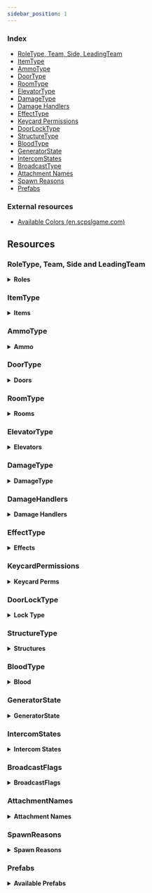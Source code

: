 ```yaml
---
sidebar_position: 1
---
```


### Index

- [RoleType, Team, Side, LeadingTeam](#roletype-team-side-and-leadingteam)
- [ItemType](#itemtype)
- [AmmoType](#ammotype)
- [DoorType](#doortype)
- [RoomType](#roomtype)
- [ElevatorType](#elevatortype)
- [DamageType](#damagetype)
- [Damage Handlers](#damagehandlers)
- [EffectType](#effecttype)
- [Keycard Permissions](#keycardpermissions)
- [DoorLockType](#doorlocktype)
- [StructureType](#structuretype)
- [BloodType](#bloodtype)
- [GeneratorState](#generatorstate)
- [IntercomStates](#intercomstates)
- [BroadcastType](#broadcasttype)
- [Attachment Names](#attachmentnames)
- [Spawn Reasons](#spawnreasons)
- [Prefabs](#prefabs)

### External resources

- [Available Colors (en.scpslgame.com)](https://en.scpslgame.com/index.php/Docs:Permissions#Colors)

## Resources

### RoleType, Team, Side and LeadingTeam

<details><summary> <b>Roles</b></summary>

```md title="Latest Updated: 13.2.0.2"
| Id  | RoleTypeId     | Team             | Side             | LeadingTeam     |
|-----|----------------|------------------|------------------|-----------------|
| -1  | None           | Dead             | None             | Draw            |
| 0   | Scp173         | SCPs             | Scp              | Anomalies       |
| 1   | ClassD         | ClassD           | ChaosInsurgency  | ChaosInsurgency |
| 2   | Spectator      | Dead             | None             | Draw            |
| 3   | Scp106         | SCPs             | Scp              | Anomalies       |
| 4   | NtfSpecialist  | FoundationForces | Mtf              | FacilityForces  |
| 5   | Scp049         | SCPs             | Scp              | Anomalies       |
| 6   | Scientist      | Scientists       | Mtf              | FacilityForces  |
| 7   | Scp079         | SCPs             | Scp              | Anomalies       |
| 8   | ChaosConscript | ChaosInsurgency  | ChaosInsurgency  | ChaosInsurgency |
| 9   | Scp096         | SCPs             | Scp              | Anomalies       |
| 10  | Scp0492        | SCPs             | Scp              | Anomalies       |
| 11  | NtfSergeant    | FoundationForces | Mtf              | FacilityForces  |
| 12  | NtfCaptain     | FoundationForces | Mtf              | FacilityForces  |
| 13  | NtfPrivate     | FoundationForces | Mtf              | FacilityForces  |
| 14  | Tutorial       | OtherAlive       | Tutorial         | Draw            |
| 15  | FacilityGuard  | FoundationForces | Mtf              | FacilityForces  |
| 16  | Scp939         | SCPs             | Scp              | Anomalies       |
| 17  | CustomRole     | Dead             | None             | Draw            |
| 18  | ChaosRifleman  | ChaosInsurgency  | ChaosInsurgency  | ChaosInsurgency |
| 19  | ChaosMarauder  | ChaosInsurgency  | ChaosInsurgency  | ChaosInsurgency |
| 20  | ChaosRepressor | ChaosInsurgency  | ChaosInsurgency  | ChaosInsurgency |
| 21  | Overwatch      | Dead             | None             | Draw            |
| 22  | Filmmaker      | Dead             | None             | Draw            |
| 23  | Scp3114        | Dead             | None             | Draw            |
```

</details>

### ItemType

<details><summary> <b>Items</b></summary>

```md  title="Latest Updated: 13.2.0.2"
[-1] None 
[0] KeycardJanitor 
[1] KeycardScientist 
[2] KeycardResearchCoordinator 
[3] KeycardZoneManager 
[4] KeycardGuard 
[5] KeycardMTFPrivate 
[6] KeycardContainmentEngineer 
[7] KeycardMTFOperative 
[8] KeycardMTFCaptain 
[9] KeycardFacilityManager 
[10] KeycardChaosInsurgency 
[11] KeycardO5 
[12] Radio 
[13] GunCOM15 
[14] Medkit 
[15] Flashlight 
[16] MicroHID 
[17] SCP500 
[18] SCP207 
[19] Ammo12gauge 
[20] GunE11SR 
[21] GunCrossvec 
[22] Ammo556x45 
[23] GunFSP9 
[24] GunLogicer 
[25] GrenadeHE 
[26] GrenadeFlash 
[27] Ammo44cal 
[28] Ammo762x39 
[29] Ammo9x19 
[30] GunCOM18 
[31] SCP018 
[32] SCP268 
[33] Adrenaline 
[34] Painkillers 
[35] Coin 
[36] ArmorLight 
[37] ArmorCombat 
[38] ArmorHeavy 
[39] GunRevolver 
[40] GunAK 
[41] GunShotgun 
[42] SCP330 
[43] SCP2176 
[44] SCP244a 
[45] SCP244b 
[46] SCP1853 
[47] ParticleDisruptor 
[48] GunCom45 
[49] SCP1576 
[50] Jailbird 
[51] AntiSCP207 
[52] GunFRMG0 
[53] GunA7 
[54] Lantern 
[55] Marshmallow 
```

</details>


### AmmoType

<details><summary> <b>Ammo</b></summary>

```md title="Latest Updated: 8.3.0.0"
[0] None 
[1] Nato556 
[2] Nato762 
[3] Nato9 
[4] Ammo12Gauge 
[5] Ammo44Cal 
```

</details>

### DoorType

<details><summary> <b>Doors</b></summary>

```md title="Latest Updated: 8.3.0.0"
[0] UnknownDoor 
[1] Scp914Door 
[2] GR18Inner 
[3] Scp049Gate 
[4] Scp049Armory 
[5] Scp079First 
[6] Scp079Second 
[7] Scp096 
[8] Scp079Armory 
[9] Scp106Primary 
[10] Scp106Secondary 
[11] Scp173Gate 
[12] Scp173Connector 
[13] Scp173Armory 
[14] Scp173Bottom 
[15] GR18Gate 
[16] Scp914Gate 
[17] Scp939Cryo 
[18] CheckpointLczA 
[19] CheckpointLczB 
[20] EntranceDoor 
[21] EscapePrimary 
[22] EscapeSecondary 
[23] ServersBottom 
[24] GateA 
[25] GateB 
[26] HczArmory 
[27] HeavyContainmentDoor 
[28] HID 
[29] HIDLeft 
[30] HIDRight 
[31] Intercom 
[32] LczArmory 
[33] LczCafe 
[34] LczWc 
[35] LightContainmentDoor 
[36] NukeArmory 
[37] NukeSurface 
[38] PrisonDoor 
[39] SurfaceGate 
[40] Scp330 
[41] Scp330Chamber 
[42] CheckpointGate 
[43] SurfaceDoor 
[44] CheckpointEzHczA 
[45] CheckpointEzHczB 
[46] UnknownGate 
[47] UnknownElevator 
[48] ElevatorGateA 
[49] ElevatorGateB 
[50] ElevatorNuke 
[51] ElevatorScp049 
[52] ElevatorLczA 
[53] ElevatorLczB 
[54] CheckpointArmoryA 
[55] CheckpointArmoryB 
[56] Airlock 
[57] Scp173NewGate 
```

</details>



### RoomType

<details><summary> <b>Rooms</b></summary>

```md title="Latest Updated: 8.3.0.0"
[0] Unknown 
[1] LczArmory 
[2] LczCurve 
[3] LczStraight 
[4] Lcz914 
[5] LczCrossing 
[6] LczTCross 
[7] LczCafe 
[8] LczPlants 
[9] LczToilets 
[10] LczAirlock 
[11] Lcz173 
[12] LczClassDSpawn 
[13] LczCheckpointB 
[14] LczGlassBox 
[15] LczCheckpointA 
[16] Hcz079 
[17] HczEzCheckpointA 
[18] HczEzCheckpointB 
[19] HczArmory 
[20] Hcz939 
[21] HczHid 
[22] Hcz049 
[23] HczCrossing 
[24] Hcz106 
[25] HczNuke 
[26] HczTesla 
[27] HczServers 
[28] HczTCross 
[29] HczCurve 
[30] Hcz096 
[31] EzVent 
[32] EzIntercom 
[33] EzGateA 
[34] EzDownstairsPcs 
[35] EzCurve 
[36] EzPcs 
[37] EzCrossing 
[38] EzCollapsedTunnel 
[39] EzConference 
[40] EzStraight 
[41] EzCafeteria 
[42] EzUpstairsPcs 
[43] EzGateB 
[44] EzShelter 
[45] Pocket 
[46] Surface 
[47] HczStraight 
[48] EzTCross 
[49] Lcz330 
[50] EzCheckpointHallway 
[51] HczTestRoom 
[52] HczElevatorA 
[53] HczElevatorB 
```

</details>

### ElevatorType

<details><summary> <b>Elevators</b></summary>

```md title="Latest Updated: 8.3.0.0"
[0] Unknown 
[1] GateA 
[2] GateB 
[3] Nuke 
[4] Scp049 
[5] LczA 
[6] LczB 
```

</details>

### DamageType

<details><summary> <b>DamageType</b></summary>

```md title="Latest Updated: 8.3.0.0"
[0] Unknown 
[1] Falldown 
[2] Warhead 
[3] Decontamination 
[4] Asphyxiation 
[5] Poison 
[6] Bleeding 
[7] Firearm 
[8] MicroHid 
[9] Tesla 
[10] Scp 
[11] Explosion 
[12] Scp018 
[13] Scp207 
[14] Recontainment 
[15] Crushed 
[16] FemurBreaker 
[17] PocketDimension 
[18] FriendlyFireDetector 
[19] SeveredHands 
[20] Custom 
[21] Scp049 
[22] Scp096 
[23] Scp173 
[24] Scp939 
[25] Scp0492 
[26] Scp106 
[27] Crossvec 
[28] Logicer 
[29] Revolver 
[30] Shotgun 
[31] AK 
[32] Com15 
[33] Com18 
[34] Fsp9 
[35] E11Sr 
[36] Hypothermia 
[37] ParticleDisruptor 
[38] CardiacArrest 
[39] Com45 
[40] Jailbird 
[41] Frmg0 
[42] A7 
[43] Scp3114 
[44] Strangled 
[45] MarshmallowMan 
[46] Silent 
[47] MetalPipe 
```

</details>

### DamageHandlers

<details><summary> <b>Damage Handlers</b></summary>

```md title="Latest Updated: 05/08/2022"
All available DamageHandlers

+ Symbol ':' literally means "inherits from"
* In C#, inheritance is a process in which one object acquires all the properties and behaviors of its parent object automatically.

PlayerStatsSystem::DamageHandlerBase
PlayerStatsSystem::StandardDamageHandler : DamageHandlerBase
PlayerStatsSystem::AttackerDamageHandler : StandardDamageHandler
PlayerStatsSystem::CustomReasonDamageHandler : StandardDamageHandler
PlayerStatsSystem::UniversalDamageHandler : StandardDamageHandler
PlayerStatsSystem::WarheadDamageHandler : StandardDamageHandler
PlayerStatsSystem::RecontainmentDamageHandler : AttackerDamageHandler
PlayerStatsSystem::FirearmDamageHandler : AttackerDamageHandler
PlayerStatsSystem::ScpDamageHandler : AttackerDamageHandler
PlayerStatsSystem::Scp096DamageHandler : AttackerDamageHandler
PlayerStatsSystem::MicroHidDamageHandler : AttackerDamageHandler
PlayerStatsSystem::ExplosionDamageHandler : AttackerDamageHandler
PlayerStatsSystem::Scp018DamageHandler : AttackerDamageHandler
```

</details>

### EffectType

<details><summary> <b>Effects</b></summary>

```md title="Latest Updated: 8.3.0.0"
[0] AmnesiaItems 
[1] AmnesiaVision 
[2] Asphyxiated 
[3] Bleeding 
[4] Blinded 
[5] Burned 
[6] Concussed 
[7] Corroding 
[8] Deafened 
[9] Decontaminating 
[10] Disabled 
[11] Ensnared 
[12] Exhausted 
[13] Flashed 
[14] Hemorrhage 
[15] Invigorated 
[16] BodyshotReduction 
[17] Poisoned 
[18] Scp207 
[19] Invisible 
[20] SinkHole 
[21] DamageReduction 
[22] MovementBoost 
[23] RainbowTaste 
[24] SeveredHands 
[25] Stained 
[26] Vitality 
[27] Hypothermia 
[28] Scp1853 
[29] CardiacArrest 
[30] InsufficientLighting 
[31] SoundtrackMute 
[32] SpawnProtected 
[33] Traumatized 
[34] AntiScp207 
[35] Scanned 
[36] PocketCorroding 
[37] Ghostly 
[38] Strangled 
[39] OrangeCandy 
[40] Spicy 
[41] SugarCrave 
[42] SugarHigh 
[43] SugarRush 
[44] TraumatizedByEvil 
[45] Metal 
```

</details>

### KeycardPermissions

<details><summary> <b>Keycard Perms</b></summary>

```md title="Latest Updated: 8.3.0.0"
[0] None 
[1] Checkpoints 
[2] ExitGates 
[4] Intercom 
[8] AlphaWarhead 
[16] ContainmentLevelOne 
[32] ContainmentLevelTwo 
[64] ContainmentLevelThree 
[128] ArmoryLevelOne 
[256] ArmoryLevelTwo 
[512] ArmoryLevelThree 
[1024] ScpOverride 
```

</details>

### DoorLockType

<details><summary> <b>Lock Type</b></summary>

```md title="Latest Updated: 8.3.0.0"
[0] None 
[1] Regular079 
[2] Lockdown079 
[4] Warhead 
[8] AdminCommand 
[16] DecontLockdown 
[32] DecontEvacuate 
[64] SpecialDoorFeature 
[128] NoPower 
[256] Isolation 
[512] Lockdown2176 
```

</details>

### StructureType

<details><summary> <b>Structures</b></summary>

```md title="Latest Updated: 13.2.0.2"
[0] StandardLocker 
[1] LargeGunLocker 
[2] ScpPedestal 
[3] Scp079Generator 
[4] SmallWallCabinet 
[5] Workstation 
```

</details>

### BloodType

<details><summary> <b>Blood</b></summary>

```md title="Latest Updated: 8.3.0.0"
[0] Default 
[1] Scp106 
[2] Spreaded 
[3] Faded 
```

</details>

### GeneratorState

<details><summary> <b>GeneratorState</b></summary>

```md title="Latest Updated: 8.3.0.0"
[1] None 
[2] Unlocked 
[4] Open 
[8] Activating 
[16] Engaged 
```

</details>

### IntercomStates

<details><summary> <b>Intercom States</b></summary>

```md title="Latest Updated: 13.2.0.2"
[0] Ready 
[1] Starting 
[2] InUse 
[3] Cooldown 
[4] NotFound 
```

</details>

### BroadcastFlags

<details><summary> <b>BroadcastFlags</b></summary>

```md title="Latest Updated: 13.2.0.2"
[0] Normal 
[1] Truncated 
[2] AdminChat 
```

</details>



### AttachmentNames

<details><summary> <b>Attachment Names</b></summary>

```md title="Latest Updated: 8.3.0.0"
[0] None 
[1] IronSights 
[2] DotSight 
[3] HoloSight 
[4] NightVisionSight 
[5] AmmoSight 
[6] ScopeSight 
[7] StandardStock 
[8] ExtendedStock 
[9] RetractedStock 
[10] LightweightStock 
[11] HeavyStock 
[12] RecoilReducingStock 
[13] Foregrip 
[14] Laser 
[15] Flashlight 
[16] AmmoCounter 
[17] StandardBarrel 
[18] ExtendedBarrel 
[19] SoundSuppressor 
[20] FlashHider 
[21] MuzzleBrake 
[22] MuzzleBooster 
[23] StandardMagFMJ 
[24] StandardMagAP 
[25] StandardMagJHP 
[26] ExtendedMagFMJ 
[27] ExtendedMagAP 
[28] ExtendedMagJHP 
[29] DrumMagFMJ 
[30] DrumMagAP 
[31] DrumMagJHP 
[32] LowcapMagFMJ 
[33] LowcapMagAP 
[34] LowcapMagJHP 
[35] CylinderMag4 
[36] CylinderMag6 
[37] CylinderMag8 
[38] CarbineBody 
[39] RifleBody 
[40] ShortBarrel 
[41] ShotgunChoke 
[42] ShotgunExtendedBarrel 
[43] NoRifleStock 
[44] ShotgunSingleShot 
[45] ShotgunDoubleShot 
```

</details>

### SpawnReasons

<details><summary> <b>Spawn Reasons</b></summary>

```md title="Latest Updated: 8.3.0.0"
[0] None 
[1] RoundStart 
[2] LateJoin 
[3] Respawn 
[4] Died 
[5] Escaped 
[6] Revived 
[7] ForceClass 
[8] Destroyed 
```

</details>

### Prefabs

<details><summary> <b>Available Prefabs</b></summary>

```md title="Latest Updated: 02/13/2022"
Guid                                 | Name

43658aa2-f339-6044-eb2b-937db0c2c4bd | Player  
5bfd1bbe-10a4-e184-4a2e-381314b3380c | PlaybackLobby  
9a77040d-663e-8a14-a8a2-297249bce483 | Pickup  
307eb9b0-d080-9dc4-78e6-673847876412 | Work Station  
0b58d568-fcd7-5384-abce-593a7931d65d | SCP-173_Ragdoll  
f602bb4b-88de-d554-5976-5c2e18af4479 | Ragdoll_1  
ea314e24-bddd-5264-5b08-dadd1bcfa75e | SCP-106_Ragdoll  
2b0290fb-6764-8f44-48ab-9294fe063c8f | Ragdoll_4  
05488a04-eda9-a724-18c9-bf2edbe23031 | Ragdoll_6  
e12d94d4-66ef-c734-2af0-aef522db57cb | Ragdoll_7  
9d7cf7ef-eec0-ece4-196c-4fd2c3cfd03a | Ragdoll_8  
e53f7b09-ad63-f924-6a96-0be4381af7f0 | SCP-096_Ragdoll  
be41bb5a-3b5f-bc84-4ad4-d4e24dfa168f | Ragdoll_10  
c87cf6f7-fc36-f144-6ae5-727c8c8f4b9b | Ragdoll_14  
b8d25875-6346-0314-68a9-7d1b7ec71167 | SCP-939-53_Ragdoll  
d2e872e1-1133-0984-186d-d3cdc686883f | SCP-939-89_Ragdoll  
c69da0e5-a829-6a04-c8d9-f404a1073cfe | Grenade Flash  
8063e113-c1f1-1514-7bc5-840ea8ee5f01 | Grenade Frag  
38f8296e-fcf4-44f4-491b-b5dc69b8125b | Grenade SCP-018  
33f5e0b4-fb1c-0134-493f-5d7aec09dc38 | EZ BreakableDoor  
5fbbe939-51c2-ef74-a9ed-bc0abfefa132 | HCZ BreakableDoor  
b82d6236-b9f5-33d4-e8ee-8ee33fba6edd | LCZ BreakableDoor  
3353122b-0ba2-5d14-fa64-886c45425967 | sportTargetPrefab  
422b08ed-0bc0-6cb4-7a7f-81dd37c430c0 | dboyTargetPrefab  
4f03f7fa-f417-ae84-382b-962c31614d1a | binaryTargetPrefab  
a0e7ee93-b802-e5a4-38bd-95e27cc133ea | TantrumObj  
43c40e13-5a2a-b3a4-9ba8-29c7002cedaf | Tutorial_Ragdoll  
bf9a7ae6-aaea-0174-d807-e0d4adb1c524 | PrimitiveObjectToy  
6996edbf-2adf-a5b4-e8ce-e089cf9710ae | LightSourceToy  
19b3629a-3298-8324-0ad0-e841def23244 | RegularKeycardPickup  
ef69975c-5a03-b9c4-fa26-0b6145b05824 | ChaosKeycardPickup  
8359dd57-d964-98c4-5871-586da0d50878 | RadioPickup  
52f9fa65-832f-b0f4-ab15-0ac33a45b853 | Com15Pickup  
06361fcf-1355-ea54-7a0b-d7a29244eae9 | MedkitPickup  
9902569b-0bc8-cf74-b814-a69789ed8c5a | FlashlightPickup  
35f6c267-d9b6-f5a4-4a87-5523b7424052 | MicroHidPickup  
30d95cc3-8b1f-bd14-4b66-f7350cf3bae9 | SCP500Pickup  
46572711-4d8b-f8a4-2a81-b1ca2ff15b5d | SCP207Pickup  
e7588f50-a788-bd44-89bf-f9dae4ab2071 | Ammo12gaPickup  
9958e2c0-668f-9f14-c9ed-1cd97281f3d3 | E11SRPickup  
7a39d145-d2d1-5724-7ad5-660cbe2f5757 | CrossvecPickup  
0282bdfe-9880-d284-1807-2d4e11fc540d | Ammo556mmPickup  
d32145e1-e7d9-d674-fbaa-078247910c49 | Fsp9Pickup  
4ce1ab59-83ff-aa14-db7a-65e79c48cf8e | LogicerPickup  
3f98e495-a544-11b4-dbc3-a03797786f52 | HegPickup  
6e4bfac7-e1c9-9af4-9a76-c025cc8bbb37 | FlashbangPickup  
8627c2a9-e397-2164-08dd-97f9fddab207 | Ammo44calPickup  
ecba736b-7b69-0f14-ea94-7c9067dc7ea8 | Ammo762mmPickup  
89a36c3a-be6b-5914-7b75-1287c79f19dc | Ammo9mmPickup  
2a12ef7e-b39d-ed34-6979-571e541231b1 | Com18Pickup  
a1d0c7dd-6523-8a34-3b4a-5124f47b93dd | Scp018Projectile  
6fbfc036-04fb-1f94-7af0-1335064c0198 | SCP268Pickup  
9695f1b9-46d6-7054-c9af-a35a4fefafe1 | AdrenalinePrefab  
9925eed6-900f-7444-880f-393468fa1a63 | PainkillersPickup  
522f199f-ce6f-5814-9a67-f0191d0110a9 | CoinPickup  
51703b4d-a309-11c4-8af7-bdb8d95214c0 | Light Armor Pickup  
02e10b6d-9d4d-ed14-2b8b-f5219522da77 | Combat Armor Pickup  
19d03dd5-b491-acc4-ea16-be8ad5a33783 | Heavy Armor Pickup  
635a3623-281c-e5c4-297d-7f07cd6a0eef | RevolverPickup  
1821b416-953c-98f4-c9b8-09d2c192b8b1 | AkPickup  
d6abff39-0c5c-1804-58de-ac4478538837 | ShotgunPickup  
65141804-5071-27e4-c8c0-23c547ce629c | Scp330Pickup  
830e7527-1f40-d0d4-3a3e-ff49f5a6176c | Scp2176Projectile  
2401ec76-dce3-cf34-b858-7a9c7dc83b0b | SCP244APickup Variant  
39825db8-2df8-eed4-caa5-a4c334c669a0 | SCP244BPickup Variant  
68f13209-e652-6024-2b89-0f75fb88a998 | Scp268PedestalStructure Variant  
17054030-9461-d104-5b92-9456c9eb0ab7 | Scp207PedestalStructure Variant  
f4149b66-c503-87a4-0b93-aabfe7c352da | Scp500PedestalStructure Variant  
a149d3eb-11bd-de24-f9dd-57187f5771ef | Scp018PedestalStructure Variant  
5ad5dc6d-7bc5-3154-8b1a-3598b96e0d5b | LargeGunLockerStructure  
850f84ad-e273-1824-8885-11ae5e01e2f4 | RifleRackStructure  
d54bead1-286f-3004-facd-74482a872ad8 | MiscLocker  
daf3ccde-4392-c0e4-882d-b7002185c6b8 | GeneratorStructure  
ad8a455f-062d-dea4-5b47-ac9217d4c58b | Spawnable Work Station Structure  
5b227bd2-1ed2-8fc4-2aa1-4856d7cb7472 | RegularMedkitStructure  
db602577-8d4f-97b4-890b-8c893bfcd553 | AdrenalineMedkitStructure  
fff1c10c-a719-bea4-d95c-3e262ed03ab2 | Scp2176PedestalStructure Variant  
53cd67d2-995b-3374-4892-4190ffd48ee9 | HegProjectile  
2a6e5abb-7999-b8d4-a926-310e3e9e2a13 | FlashbangProjectile
```

</details>

